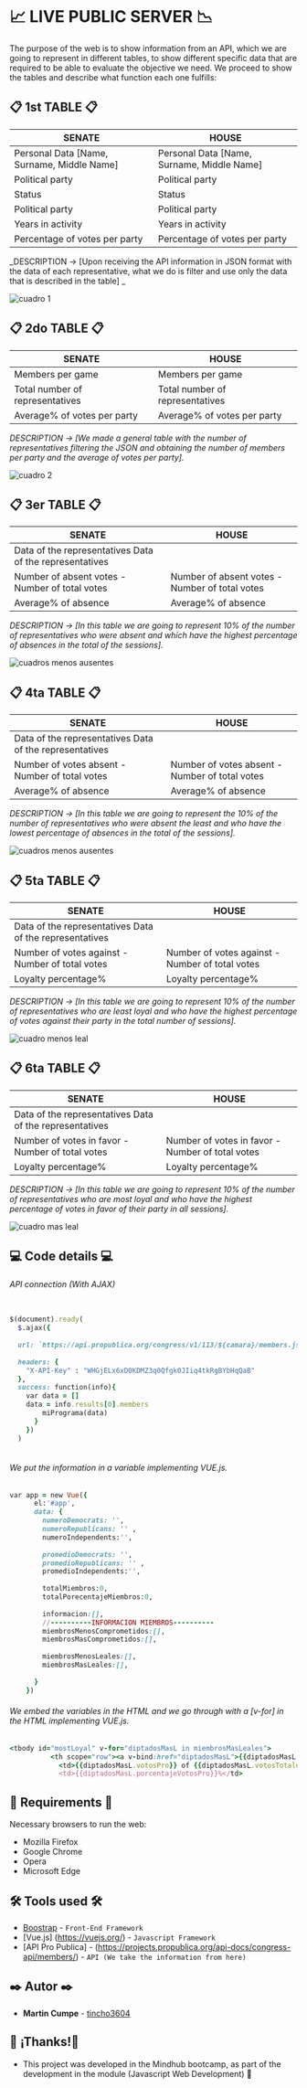 # :chart_with_upwards_trend: LIVE PUBLIC SERVER :chart_with_downwards_trend:

The purpose of the web is to show information from an API, which we are going to represent in different tables, to show different specific data that are required to be able to evaluate the objective we need.
We proceed to show the tables and describe what function each one fulfills:


##  :clipboard: 1st TABLE :clipboard:
| SENATE | HOUSE |
| ------------- | ------------- |
|  Personal Data [Name, Surname, Middle Name] | Personal Data [Name, Surname, Middle Name]  |
|  Political party  |  Political party  |
|  Status |  Status  |
|  Political party |  Political party  |
|  Years in activity  |  Years in activity  |
|  Percentage of votes per party | Percentage of votes per party  |
_DESCRIPTION -> [Upon receiving the API information in JSON format with the data of each representative, what we do is filter and use only the data that is described in the table] _

![cuadro 1](https://user-images.githubusercontent.com/62455807/89721371-2583f600-d9b3-11ea-9bf2-764ab3af82d8.png)


##  :clipboard: 2do TABLE :clipboard:
| SENATE | HOUSE |
| ------------- | ------------- |
|  Members per game  |  Members per game  |
|  Total number of representatives  |  Total number of representatives  |
|  Average% of votes per party  |  Average% of votes per party  |
_DESCRIPTION -> [We made a general table with the number of representatives filtering the JSON and obtaining the number of members per party and the average of votes per party]._


![cuadro 2](https://user-images.githubusercontent.com/62455807/89721421-c70b4780-d9b3-11ea-8cb5-08c5e9f78746.png)



## :clipboard: 3er TABLE :clipboard:
| SENATE | HOUSE |
| ------------- | ------------- |
|  Data of the representatives Data of the representatives  |
|  Number of absent votes - Number of total votes  | Number of absent votes - Number of total votes  |
|  Average% of absence  |  Average% of absence  |
_DESCRIPTION -> [In this table we are going to represent 10% of the number of representatives who were absent and which have the highest percentage of absences in the total of the sessions]._


![cuadros menos ausentes](https://user-images.githubusercontent.com/62455807/89721412-99260300-d9b3-11ea-89bc-545d7f9b5f67.png)




## :clipboard: 4ta TABLE :clipboard:
| SENATE | HOUSE |
| ------------- | ------------- |
|  Data of the representatives Data of the representatives  |
|  Number of votes absent - Number of total votes  |  Number of votes absent - Number of total votes  |
|  Average% of absence  |  Average% of absence  |
_DESCRIPTION -> [In this table we are going to represent the 10% of the number of representatives who were absent the least and who have the lowest percentage of absences in the total of the sessions]._


![cuadros menos ausentes](https://user-images.githubusercontent.com/62455807/89721441-e30ee900-d9b3-11ea-9372-05a67e9294ac.png)




## :clipboard: 5ta TABLE :clipboard:
| SENATE | HOUSE |
| ------------- | ------------- |
|  Data of the representatives Data of the representatives  |
|  Number of votes against - Number of total votes  |  Number of votes against - Number of total votes  |
|  Loyalty percentage%  |  Loyalty percentage%  |
_DESCRIPTION -> [In this table we are going to represent 10% of the number of representatives who are least loyal and who have the highest percentage of votes against their party in the total number of sessions]._


![cuadro menos leal](https://user-images.githubusercontent.com/62455807/89721451-f3bf5f00-d9b3-11ea-91e6-8e055a4cd287.png)



## :clipboard: 6ta TABLE :clipboard:
| SENATE | HOUSE |
| ------------- | ------------- |
|  Data of the representatives Data of the representatives  |
|  Number of votes in favor - Number of total votes  |  Number of votes in favor - Number of total votes  |
|  Loyalty percentage%  |  Loyalty percentage%  |
_DESCRIPTION -> [In this table we are going to represent 10% of the number of representatives who are most loyal and who have the highest percentage of votes in favor of their party in all sessions]._

![cuadro mas leal](https://user-images.githubusercontent.com/62455807/89721457-06399880-d9b4-11ea-8337-832afc4af259.png)


## :computer: Code details :computer:
###### API connection (With AJAX)
```ruby

$(document).ready(
  $.ajax({
  
  url: `https://api.propublica.org/congress/v1/113/${camara}/members.json`,
  
  headers: {
    "X-API-Key" : "WHGjELx6xD0KDMZ3q0Qfgk0JIiq4tkRgBYbHqQaB"
  },
  success: function(info){
    var data = []
    data = info.results[0].members
        miPrograma(data)
      }
    })
  )
  
```


###### We put the information in a variable implementing VUE.js.
```ruby
var app = new Vue({
      el:'#app',
      data: {
        numeroDemocrats: '', 
        numeroRepublicans: '' ,
        numeroIndependents:'',
        
        promedioDemocrats: '',
        promedioRepublicans: '' ,
        promedioIndependents:'',
        
        totalMiembros:0,
        totalPorecentajeMiembros:0,
        
        informacion:[],
        //----------INFORMACION MIEMBROS---------- 
        miembrosMenosComprometidos:[],
        miembrosMasComprometidos:[],
    
        miembrosMenosLeales:[],
        miembrosMasLeales:[],
    
      }
    })
```




###### We embed the variables in the HTML and we go through with a [v-for] in the HTML implementing VUE.js.
```ruby
<tbody id="mostLoyal" v-for="diptadosMasL in miembrosMasLeales">
          <th scope="row"><a v-bind:href="diptadosMasL">{{diptadosMasL.nombre}} , {{diptadosMasL.apellido}}</a></th>
            <td>{{diptadosMasL.votosPro}} of {{diptadosMasL.votosTotales}}</td>
            <td>{{diptadosMasL.porcentajeVotosPro}}%</td> 
```



## :page_with_curl: Requirements :page_with_curl:

Necessary browsers to run the web:
- Mozilla Firefox 
- Google Chrome 
- Opera 
- Microsoft Edge

## 🛠️ Tools used 🛠️

* [Boostrap](https://getbootstrap.com/) - ``Front-End Framework``
* [Vue.js] (https://vuejs.org/)  - ``Javascript Framework``
* [API Pro Publica] - (https://projects.propublica.org/api-docs/congress-api/members/) - ``API (We take the information from here)``
## ✒️ Autor ✒️

* **Martin Cumpe** - [tincho3604](https://github.com/Tincho3604)

## 🎁 ¡Thanks!🎁

* This project was developed in the Mindhub bootcamp, as part of the development in the module (Javascript Web Development) 📢




